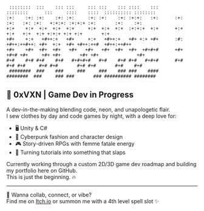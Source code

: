 ```

 ::::::::  :::    ::: :::     ::: :::    ::: ::::    :::       ::::::::      :::     ::::    ::::  :::::::::: ::::::::  
:+:    :+: :+:    :+: :+:     :+: :+:    :+: :+:+:   :+:      :+:    :+:   :+: :+:   +:+:+: :+:+:+ :+:       :+:    :+: 
+:+    +:+  +:+  +:+  +:+     +:+  +:+  +:+  :+:+:+  +:+      +:+         +:+   +:+  +:+ +:+:+ +:+ +:+       +:+        
+#+    +:+   +#++:+   +#+     +:+   +#++:+   +#+ +:+ +#+      :#:        +#++:++#++: +#+  +:+  +#+ +#++:++#  +#++:++#++ 
+#+    +#+  +#+  +#+   +#+   +#+   +#+  +#+  +#+  +#+#+#      +#+   +#+# +#+     +#+ +#+       +#+ +#+              +#+ 
#+#    #+# #+#    #+#   #+#+#+#   #+#    #+# #+#   #+#+#      #+#    #+# #+#     #+# #+#       #+# #+#       #+#    #+# 
 ########  ###    ###     ###     ###    ### ###    ####       ########  ###     ### ###       ### ########## ########  

```

## 🦊 0xVXN | Game Dev in Progress

A dev-in-the-making blending code, neon, and unapologetic flair.  
I sew clothes by day and code games by night, with a deep love for:

- 🖥️ Unity & C#  
- 🧵 Cyberpunk fashion and character design  
- 🎮 Story-driven RPGs with femme fatale energy  
- 💖 Turning tutorials into something that slaps

Currently working through a custom 2D/3D game dev roadmap and building my portfolio here on GitHub.  
This is just the beginning. 🔥

---

💌 Wanna collab, connect, or vibe?  
Find me on [Itch.io](https://zeroexvixen.itch.io) or summon me with a 4th level spell slot ✨
